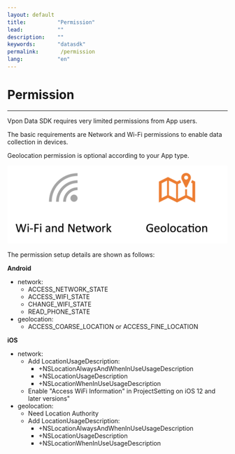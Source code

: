 ```yaml
---
layout: default
title:          "Permission"
lead:           ""
description:    ""
keywords:       "datasdk"
permalink:       /permission
lang:           "en"
---
```


# Permission
---

Vpon Data SDK requires very limited permissions from App users. 

The basic requirements are Network and Wi-Fi permissions to enable data collection in devices.  

Geolocation permission is optional according to your App type.

![](/docs/images/permission.png)

The permission setup details are shown as follows:

**Android**
* network:
    * ACCESS_NETWORK_STATE
    * ACCESS_WIFI_STATE
    * CHANGE_WIFI_STATE
    * READ_PHONE_STATE
* geolocation: 
    * ACCESS_COARSE_LOCATION or ACCESS_FINE_LOCATION

**iOS**
* network:
  * Add LocationUsageDescription: 
    * +NSLocationAlwaysAndWhenInUseUsageDescription
    * +NSLocationUsageDescription
    * +NSLocationWhenInUseUsageDescription
  * Enable "Access WiFi Information" in ProjectSetting on iOS 12 and later versions"
* geolocation:
  * Need Location Authority
  * Add LocationUsageDescription: 
    * +NSLocationAlwaysAndWhenInUseUsageDescription
    * +NSLocationUsageDescription
    * +NSLocationWhenInUseUsageDescription
